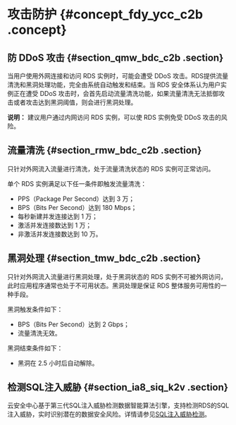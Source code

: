 # 攻击防护 {#concept_fdy_ycc_c2b .concept}

## 防 DDoS 攻击 {#section_qmw_bdc_c2b .section}

当用户使用外网连接和访问 RDS 实例时，可能会遭受 DDoS 攻击。RDS提供流量清洗和黑洞处理功能，完全由系统自动触发和结束。当 RDS 安全体系认为用户实例正在遭受 DDoS 攻击时，会首先启动流量清洗功能，如果流量清洗无法抵御攻击或者攻击达到黑洞阈值，则会进行黑洞处理。

**说明：** 建议用户通过内网访问 RDS 实例，可以使 RDS 实例免受 DDoS 攻击的风险。

## 流量清洗 {#section_rmw_bdc_c2b .section}

只针对外网流入流量进行清洗，处于流量清洗状态的 RDS 实例可正常访问。

单个 RDS 实例满足以下任一条件即触发流量清洗：

-   PPS（Package Per Second）达到 3 万；
-   BPS（Bits Per Second）达到 180 Mbps；
-   每秒新建并发连接达到 1 万；
-   激活并发连接数达到 1 万；
-   非激活并发连接数达到 10 万。

## 黑洞处理 {#section_tmw_bdc_c2b .section}

只针对外网流入流量进行黑洞处理，处于黑洞状态的 RDS 实例不可被外网访问，此时应用程序通常也处于不可用状态。黑洞处理是保证 RDS 整体服务可用性的一种手段。

黑洞触发条件如下：

-   BPS（Bits Per Second）达到 2 Gbps；
-   流量清洗无效。

黑洞结束条件如下：

-   黑洞在 2.5 小时后自动解除。

## 检测SQL注入威胁 {#section_ia8_siq_k2v .section}

云安全中心基于第三代SQL注入威胁检测数据智能算法引擎，支持检测RDS的SQL注入威胁，实时识别潜在的数据安全风险。详情请参见[SQL注入威胁检测](https://www.alibabacloud.com/help/zh/doc-detail/95844.htm)。

